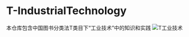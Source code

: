 # T-IndustrialTechnology
本仓库包含中国图书分类法T类目下“工业技术”中的知识和实践
![T工业技术](https://github.com/gaochaoqwe/T-IndustrialTechnology/assets/50293201/ed653340-d5db-490a-b937-79bcda78eb5d)
